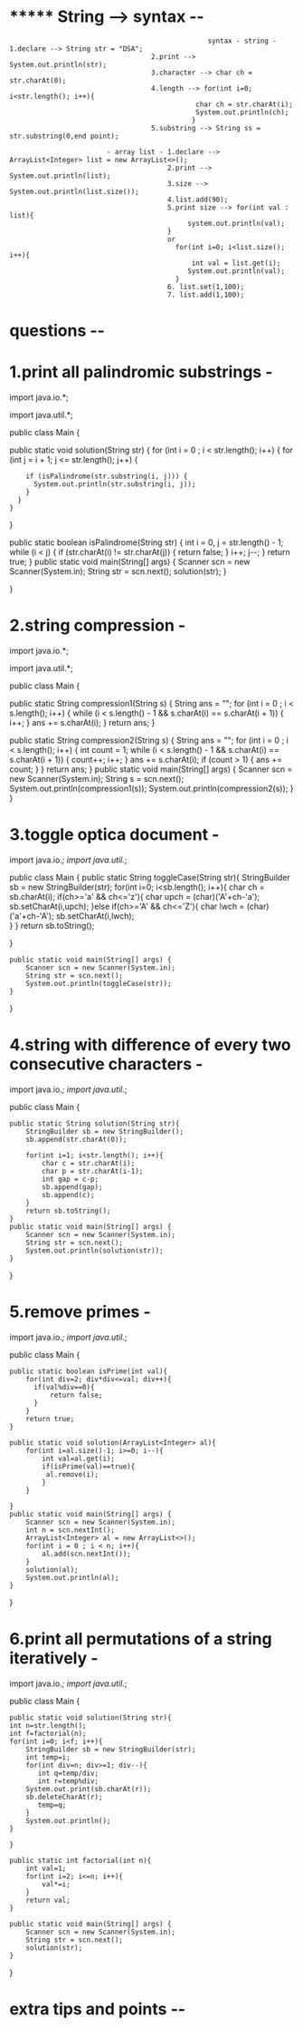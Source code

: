 # ***** String -->   syntax -- 
                                                     syntax - string - 1.declare --> String str = "DSA";
                                       2.print --> System.out.println(str);
                                       3.character --> char ch = str.charAt(0);
                                       4.length --> for(int i=0; i<str.length(); i++){
                                                  char ch = str.charAt(i);
                                                  System.out.println(ch);
                                                 }
                                       5.substring --> String ss = str.substring(0,end point);

                            - array list - 1.declare --> ArrayList<Integer> list = new ArrayList<>();
                                           2.print --> System.out.println(list);
                                           3.size --> System.out.println(list.size());
                                           4.list.add(90);
                                           5.print size --> for(int val : list){
                                                system.out.println(val);
                                           }
                                           or
                                             for(int i=0; i<list.size(); i++){
                                                 int val = list.get(i);
                                                System.out.println(val);
                                             }
                                           6. list.set(1,100);  
                                           7. list.add(1,100);
                                           

# questions -- 
# 1.print all palindromic substrings -
import java.io.*;

import java.util.*;

public class Main {

  public static void solution(String str) {
    for (int i = 0 ; i < str.length(); i++) {
      for (int j = i + 1; j <= str.length(); j++) {

        if (isPalindrome(str.substring(i, j))) {
          System.out.println(str.substring(i, j));
        }
      }
    }
  }

  public static boolean isPalindrome(String str) {
    int i = 0, j = str.length() - 1;
    while (i < j) {
      if (str.charAt(i) != str.charAt(j)) {
        return false;
      }
      i++;
      j--;
    }
    return true;
  }
  public static void main(String[] args) {
    Scanner scn = new Scanner(System.in);
    String str = scn.next();
    solution(str);
  }

}
# 2.string compression -
import java.io.*;

import java.util.*;

public class Main {

  public static String compression1(String s) {
    String ans = "";
    for (int i = 0 ; i < s.length(); i++) {
      while (i < s.length() - 1 && s.charAt(i) == s.charAt(i + 1)) {
        i++;
      }
      ans += s.charAt(i);
    }
    return ans;
  }

  public static String compression2(String s) {
    String ans = "";
    for (int i = 0 ; i < s.length(); i++) {
      int count = 1;
      while (i < s.length() - 1
             && s.charAt(i) == s.charAt(i + 1)) {
        count++;
        i++;
      }
      ans += s.charAt(i);
      if (count > 1) {
        ans += count;
      }
    }
    return ans;
  }
  public static void main(String[] args) {
    Scanner scn = new Scanner(System.in);
    String s = scn.next();
    System.out.println(compression1(s));
    System.out.println(compression2(s));
  }
}
# 3.toggle optica document - 
import java.io.*;
import java.util.*;

public class Main {
	public static String toggleCase(String str){
	StringBuilder sb = new StringBuilder(str);
	for(int i=0; i<sb.length(); i++){
        char ch = sb.charAt(i);
        if(ch>='a'  && ch<='z'){
         char upch = (char)('A'+ch-'a');
		 sb.setCharAt(i,upch);
		}else if(ch>='A' && ch<='Z'){
		 char lwch = (char)('a'+ch-'A');
		 sb.setCharAt(i,lwch);	
		}
	 }
	 return sb.toString();
	
}
	
	public static void main(String[] args) {
		Scanner scn = new Scanner(System.in);
		String str = scn.next();
		System.out.println(toggleCase(str));
	}

}
# 4.string with difference of every two consecutive characters - 
import java.io.*;
import java.util.*;

public class Main {

	public static String solution(String str){
		StringBuilder sb = new StringBuilder();
		sb.append(str.charAt(0));
        
		for(int i=1; i<str.length(); i++){
			char c = str.charAt(i);
			char p = str.charAt(i-1);
			int gap = c-p;
            sb.append(gap);
			sb.append(c);
		}
		return sb.toString(); 
	}
	public static void main(String[] args) {
		Scanner scn = new Scanner(System.in);
		String str = scn.next();
		System.out.println(solution(str));
	}

}
# 5.remove primes -
import java.io.*;
import java.util.*;

public class Main {

	public static boolean isPrime(int val){
		for(int div=2; div*div<=val; div++){
          if(val%div==0){
			  return false;
		  }
		}
		return true;
	}

	public static void solution(ArrayList<Integer> al){
		for(int i=al.size()-1; i>=0; i--){
			int val=al.get(i);
			if(isPrime(val)==true){
             al.remove(i);
			}
		}
		
	}
	public static void main(String[] args) {
		Scanner scn = new Scanner(System.in);
		int n = scn.nextInt();
		ArrayList<Integer> al = new ArrayList<>();
		for(int i = 0 ; i < n; i++){
			al.add(scn.nextInt());
		}
		solution(al);
		System.out.println(al);
	}

}
# 6.print all permutations of a string iteratively -
import java.io.*;
import java.util.*;

public class Main {

	public static void solution(String str){
	int n=str.length();
	int f=factorial(n);
	for(int i=0; i<f; i++){
		StringBuilder sb = new StringBuilder(str);
		int temp=i;
        for(int div=n; div>=1; div--){
           int q=temp/div;
		   int r=temp%div;
        System.out.print(sb.charAt(r));
        sb.deleteCharAt(r);
		   temp=q;
		}
		System.out.println();
	}
		
	}

	public static int factorial(int n){
		int val=1;
		for(int i=2; i<=n; i++){
			val*=i;
		}
		return val;
    }

	public static void main(String[] args) {
		Scanner scn = new Scanner(System.in);
		String str = scn.next();
		solution(str);
	}

}

# extra tips and points -- 